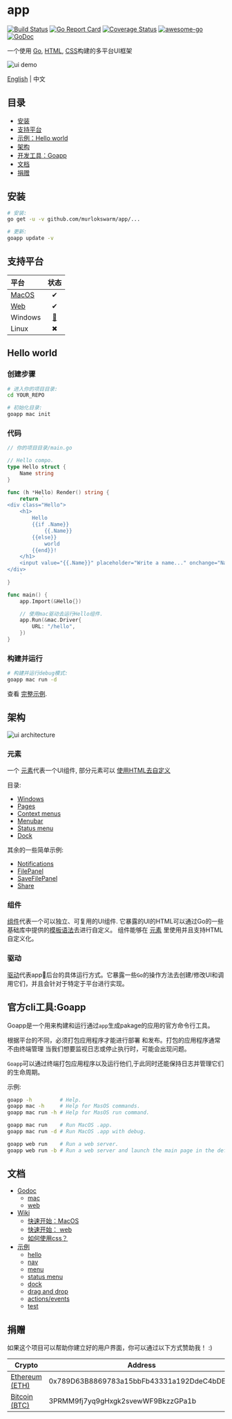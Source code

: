 # app

[![Build Status](https://travis-ci.org/murlokswarm/app.svg?branch=master)](https://travis-ci.org/murlokswarm/app)
[![Go Report Card](https://goreportcard.com/badge/github.com/murlokswarm/app)](https://goreportcard.com/report/github.com/murlokswarm/app)
[![Coverage Status](https://coveralls.io/repos/github/murlokswarm/app/badge.svg?branch=master)](https://coveralls.io/github/murlokswarm/app?branch=master)
[![awesome-go](https://cdn.rawgit.com/sindresorhus/awesome/d7305f38d29fed78fa85652e3a63e154dd8e8829/media/badge.svg)](https://github.com/avelino/awesome-go#readme)
[![GoDoc](https://godoc.org/github.com/murlokswarm/app?status.svg)](https://godoc.org/github.com/murlokswarm/app)

一个使用
[Go](https://golang.org), [HTML](https://en.wikipedia.org/wiki/HTML5),
[CSS](https://en.wikipedia.org/wiki/Cascading_Style_Sheets)构建的多平台UI框架

![ui demo](https://github.com/murlokswarm/app/wiki/assets/ui-demo-large.gif)

[English](./README.md) | 中文

## 目录

* [安装](#install)
* [支持平台](#support)
* [示例：Hello world](#hello)
* [架构](#architecture)
* [开发工具：Goapp](#goapp)
* [文档](#doc)
* [捐赠](#donate)

<a name="install"></a>

## 安装

```sh
# 安装:
go get -u -v github.com/murlokswarm/app/...

# 更新:
goapp update -v
```

<a name="support"></a>

## 支持平台

|平台|状态|
|:-|:-:|
|[MacOS](https://godoc.org/github.com/murlokswarm/app/drivers/mac#Driver)|✔|
|[Web](https://godoc.org/github.com/murlokswarm/app/drivers/web#Driver)|✔|
|Windows|[🔨](https://github.com/murlokswarm/app/issues/141)|
|Linux|✖|

<a name="hello"></a>

## Hello world

### 创建步骤

```sh
# 进入你的项目目录:
cd YOUR_REPO

# 初始化目录:
goapp mac init
```

### 代码

```go
// 你的项目目录/main.go

// Hello compo.
type Hello struct {
    Name string
}

func (h *Hello) Render() string {
    return `
<div class="Hello">
    <h1>
        Hello
        {{if .Name}}
            {{.Name}}
        {{else}}
            world
        {{end}}!
    </h1>
    <input value="{{.Name}}" placeholder="Write a name..." onchange="Name" autofocus>
</div>
    `
}

func main() {
    app.Import(&Hello{})

    // 使用mac驱动去运行Hello组件.
    app.Run(&mac.Driver{
        URL: "/hello",
    })
}
```

### 构建并运行

```sh
# 构建并运行debug模式:
goapp mac run -d
```

查看 [完整示例](https://github.com/murlokswarm/app/tree/master/examples/hello).

<a name="architecture"></a>

## 架构

![ui architecture](https://github.com/murlokswarm/app/wiki/assets/architecture.png)

### 元素

一个 [元素](https://godoc.org/github.com/murlokswarm/app#Elem)代表一个UI组件, 部分元素可以
[使用HTML去自定义](https://godoc.org/github.com/murlokswarm/app#ElemWithCompo)

目录:

* [Windows](https://godoc.org/github.com/murlokswarm/app#NewWindow)
* [Pages](https://godoc.org/github.com/murlokswarm/app#NewPage)
* [Context menus](https://godoc.org/github.com/murlokswarm/app#NewContextMenu)
* [Menubar](https://godoc.org/github.com/murlokswarm/app#MenuBar)
* [Status menu](https://godoc.org/github.com/murlokswarm/app#NewStatusMenu)
* [Dock](https://godoc.org/github.com/murlokswarm/app#Dock)

其余的一些简单示例:

* [Notifications](https://godoc.org/github.com/murlokswarm/app#NewNotification)
* [FilePanel](https://godoc.org/github.com/murlokswarm/app#NewFilePanel)
* [SaveFilePanel](https://godoc.org/github.com/murlokswarm/app#NewSaveFilePanel)
* [Share](https://godoc.org/github.com/murlokswarm/app#NewShare)

### 组件

[组件](https://godoc.org/github.com/murlokswarm/app#Compo)代表一个可以独立、可复用的UI组件. 它暴露的UI的HTML可以通过Go的一些基础库中提供的[模板语法](https://golang.org/pkg/text/template/)去进行自定义。
组件能够在
[元素](https://godoc.org/github.com/murlokswarm/app#ElemWithCompo) 里使用并且支持HTML自定义化。

### 驱动

[驱动](https://godoc.org/github.com/murlokswarm/app#Driver)代表app后台的具体运行方式。它暴露一些`Go`的操作方法去创建/修改UI和调用它们，并且会针对于特定于平台进行实现。
<a name="goapp"></a>

## 官方cli工具:Goapp

Goapp是一个用来构建和运行通过`app`生成pakage的应用的官方命令行工具。

根据平台的不同，必须打包应用程序才能进行部署
和发布。打包的应用程序通常不由终端管理
当我们想要监视日志或停止执行时，可能会出现问题。

`Goapp`可以通过终端打包应用程序以及运行他们,于此同时还能保持日志并管理它们的生命周期。

示例:

```sh
goapp -h         # Help.
goapp mac -h     # Help for MasOS commands.
goapp mac run -h # Help for MasOS run command.

goapp mac run    # Run MacOS .app.
goapp mac run -d # Run MacOS .app with debug.

goapp web run    # Run a web server.
goapp web run -b # Run a web server and launch the main page in the default browser.
```

<a name="doc"></a>

## 文档

* [Godoc](https://godoc.org/github.com/murlokswarm/app)
  * [mac](https://godoc.org/github.com/murlokswarm/app/drivers/mac)
  * [web](https://godoc.org/github.com/murlokswarm/app/drivers/web)
* [Wiki](https://github.com/murlokswarm/app/wiki)
  * [快速开始：MacOS](https://github.com/murlokswarm/app/wiki/Getting-started-with-MacOS)
  * [快速开始： web](https://github.com/murlokswarm/app/wiki/Getting-started-with-web)
  * [如何使用css？](https://github.com/murlokswarm/app/wiki/CSS)
* [示例](https://github.com/murlokswarm/app/tree/master/examples)
  * [hello](https://github.com/murlokswarm/app/tree/master/examples/hello)
  * [nav](https://github.com/murlokswarm/app/tree/master/examples/nav)
  * [menu](https://github.com/murlokswarm/app/tree/master/examples/menu)
  * [status menu](https://github.com/murlokswarm/app/tree/master/examples/statusmenu)
  * [dock](https://github.com/murlokswarm/app/tree/master/examples/dock)
  * [drag and drop](https://github.com/murlokswarm/app/tree/master/examples/dragdrop)
  * [actions/events](https://github.com/murlokswarm/app/tree/master/examples/action-event)
  * [test](https://github.com/murlokswarm/app/tree/master/examples/test)

<a name="donate"></a>

## 捐赠

如果这个项目可以帮助你建立好的用户界面，你可以通过以下方式赞助我！ :)

|Crypto|Address|
|-|-|
|[Ethereum (ETH)](https://www.coinbase.com/addresses/5b483b8df2ba04096454ea62)|0x789D63B8869783a15bbFb43331a192DdeC4bDE53|
|[Bitcoin (BTC)](https://www.coinbase.com/addresses/5b483f32bec71f034450c264)|3PRMM9fj7yq9gHxgk2svewWF9BkzzGPa1b|

